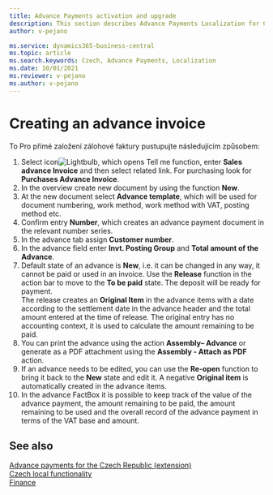 ```yaml
---
title: Advance Payments activation and upgrade
description: This section describes Advance Payments Localization for Czech extension functionality.
author: v-pejano

ms.service: dynamics365-business-central
ms.topic: article
ms.search.keywords: Czech, Advance Payments, Localization
ms.date: 10/01/2021
ms.reviewer: v-pejano
ms.author: v-pejano
---
```


# Creating an advance invoice

To Pro přímé založení zálohové faktury pustupujte následujícím způsobem:

1. Select icon![Lightbulb, which opens Tell me function](../../media/ui-search/search_small.png "Tell me what do you want to do"), enter **Sales advance Invoice** and then select related link. For purchasing look for **Purchases Advance Invoice**.
2. In the overview create new document by using the function **New**.
3. At the new document select **Advance template**, which will be used for document numbering, work method, work method with VAT, posting method etc.
4. Confirm entry **Number**, which creates an advance payment document in the relevant number series.
5. In the advance tab assign **Customer number**.
6. In the advance field enter **Invt. Posting Group** and **Total amount of the Advance**.
7. Default state of an advance is **New**, i.e. it can be changed in any way, it cannot be paid or used in an invoice. Use the **Release** function in the action bar to move to the **To be paid** state. The deposit will be ready for payment.  
The release creates an **Original Item** in the advance items with a date according to the settlement date in the advance header and the total amount entered at the time of release. The original entry has no accounting context, it is used to calculate the amount remaining to be paid.
8. You can print the advance using the action **Assembly– Advance** or generate as a PDF attachment using the **Assembly - Attach as PDF** action.
9. If an advance needs to be edited, you can use the **Re-open** function to bring it back to the **New** state and edit it.
A negative **Original item** is automatically created in the advance items.
10. In the advance FactBox it is possible to keep track of the value of the advance payment, the amount remaining to be paid, the amount remaining to be used and the overall record of the advance payment in terms of the VAT base and amount.

## See also

[Advance payments for the Czech Republic (extension)](ui-extensions-advance-payments-localization-cz.md)  
[Czech local functionality](czech-local-functionality.md)  
[Finance](../../finance.md)
